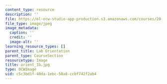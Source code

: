 ```yaml
---
content_type: resource
description: ''
file: https://ol-ocw-studio-app-production.s3.amazonaws.com/courses/20-109-laboratory-fundamentals-in-biological-engineering-spring-2010/c5c3bd1f40da1ebc50a8ccbf742f2ab4_orient_1b.jpg
file_type: image/jpeg
image_metadata:
  caption: ''
  credit: ''
  image-alt: ''
learning_resource_types: []
parent_title: Lab Orientation
parent_type: CourseSection
resourcetype: Image
title: orient_1b.jpg
type: OCWImage
uid: c5c3bd1f-40da-1ebc-50a8-ccbf742f2ab4
---
```

